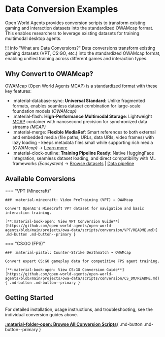 # Data Conversion Examples

Open World Agents provides conversion scripts to transform existing gaming and interaction datasets into the standardized OWAMcap format. This enables researchers to leverage existing datasets for training multimodal desktop agents.

!!! info "What are Data Conversions?"
    Data conversions transform existing gaming datasets (VPT, CS:GO, etc.) into the standardized OWAMcap format, enabling unified training across different games and interaction types.

## Why Convert to OWAMcap?

OWAMcap (Open World Agents MCAP) is a standardized format with these key features:

<!-- SYNC-ID: owamcap-key-features -->
- :material-database-sync: **Universal Standard**: Unlike fragmented formats, enables seamless dataset combination for large-scale foundation models *(OWAMcap)*
- :material-flash: **High-Performance Multimodal Storage**: Lightweight [MCAP](https://mcap.dev/) container with nanosecond precision for synchronized data streams *(MCAP)*
- :material-merge: **Flexible MediaRef**: Smart references to both external and embedded media (file paths, URLs, data URIs, video frames) with lazy loading - keeps metadata files small while supporting rich media *(OWAMcap)* → [Learn more](https://open-world-agents.github.io/open-world-agents/data/technical-reference/format-guide/#media-handling)
- :material-clock-outline: **Training Pipeline Ready**: Native HuggingFace integration, seamless dataset loading, and direct compatibility with ML frameworks *(Ecosystem)* → [Browse datasets](https://huggingface.co/datasets?other=OWA) | [Data pipeline](https://open-world-agents.github.io/open-world-agents/data/technical-reference/data-pipeline/)
<!-- END-SYNC: owamcap-key-features -->

## Available Conversions

=== "VPT (Minecraft)"

    ### :material-minecraft: Video PreTraining (VPT) → OWAMcap

    Convert OpenAI's Minecraft VPT dataset for navigation and basic interaction training.

    [**:material-book-open: View VPT Conversion Guide**](https://github.com/open-world-agents/open-world-agents/blob/main/projects/owa-data/scripts/conversion/VPT/README.md){ .md-button .md-button--primary }

=== "CS:GO (FPS)"

    ### :material-pistol: Counter-Strike Deathmatch → OWAMcap

    Convert expert CS:GO gameplay data for competitive FPS agent training.

    [**:material-book-open: View CS:GO Conversion Guide**](https://github.com/open-world-agents/open-world-agents/blob/main/projects/owa-data/scripts/conversion/CS_DM/README.md){ .md-button .md-button--primary }

## Getting Started

For detailed installation, usage instructions, and troubleshooting, see the individual conversion guides above.

[**:material-folder-open: Browse All Conversion Scripts**](https://github.com/open-world-agents/open-world-agents/blob/main/projects/owa-data/scripts/conversion/){ .md-button .md-button--primary }


